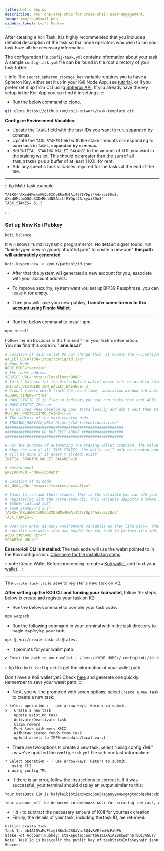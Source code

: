 ```yaml
---
title: Let's Deploy
description: Your one-stop shop for cross-chain user-engagement.
image: img/thumbnail.png
sidebar_label: Let's Deploy
---
```


After creating a Koii Task, it is highly recommended that you include a detailed description of the task so that node operators who wish to run your task have all the necessary information.

The configuration file `config-task.yml` contains information about your task. A sample `config-task.yml` file can be found in the root directory of your task folder.

:::info
The `secret_spheron_storage_key` variable requires you to have a Spheron Key, either set it up in your Koii Node App, see [tutorial](https://docs.koii.network/faq/pagetwo/#tutorial-step-by-step-guide-to-getting-a-spheron-storage-key), or if you prefer set it up from CLI using [Spheron API](https://docs.spheron.network/rest-api/#creating-an-access-token). If you already have the key setup in the Koii App you can find it in settings. 
:::

- Run the below command to clone.

```bash
git clone https://github.com/koii-network/task-template.git
```

**Configure Environment Variables**:
   - Update the `TASKS` field with the task IDs you want to run, separated by commas.
   - Update the `TASK_STAKES` field with the stake amounts corresponding to each task in `TASKS`, separated by commas.
   - Set `INITIAL_STAKING_WALLET_BALANCE` to the amount of KOII you want in the staking wallet. This should be greater than the sum of all `TASK_STAKES` plus a buffer of at least 1 KOII for rent.
   - Add any specific task variables required for the tasks at the end of the file.

   ---

:::tip 
Multi-task example
   ```
   TASKS="AXcd6MctmDUQo3XDeBNa4NBAi4tfBYDpt4Adxyai3Do3, AXcd6MctmDUQo3XDeBNa4NBAi4tfBYDpt4Adxyai3Do3"
   TASK_STAKES= 5, 2
   ```
:::

### Set up New Koii Pubkey

   ```bash
   koii balance
   ```
It will shows "Error: Dynamic program error: No default signer found, run "koii-keygen new -o /your/path/of/id.json" to create a new one"
**this path will automaticly generated**.

   ```bash
   koii-keygen new -o /your/path/of/id.json
   ```

- After that the system will generated a new account for you, associate with your account address.

- To improve security, system want you set up BIP39 Passphrase, you can leave it for empty.

- Then you will have your new pubkey, **transfer some tokens to this account using [Finnie Wallet](https://chromewebstore.google.com/detail/finnie/cjmkndjhnagcfbpiemnkdpomccnjblmj)**.

---

- Run the below command to install npm.

```bash
npm install
```

Follow the instructions in the file and fill in your task's information:  
You can find this code in: "**.env.local**"

```yml
# Location of main wallet Do not change this, it mounts the ~/.config/koii:/app/config if you want to change, update it in the docker-compose.yml
WALLET_LOCATION="/app/config/id.json"
# Node Mode
NODE_MODE="service"
# The nodes address
SERVICE_URL="http://localhost:8080"
# Intial balance for the distribution wallet which will be used to hold the distribution list. 
INITIAL_DISTRIBUTION_WALLET_BALANCE= 2
# Global timers which track the round time, submission window and audit window and call those functions
GLOBAL_TIMERS="true"
# HAVE_STATIC_IP is flag to indicate you can run tasks that host APIs
# HAVE_STATIC_IP=true
# To be used when developing your tasks locally and don't want them to be whitelisted by koii team yet
RUN_NON_WHITELISTED_TASKS=true
# The address of the main trusted node
# TRUSTED_SERVICE_URL="https://k2-tasknet.koii.live"
######################################################
################ DO NOT EDIT ABOVE ###################
######################################################

# For the purpose of automating the staking wallet creation, the value must be greater 
# than the sum of all TASK_STAKES, the wallet will only be created and staking on task 
# will be done if it doesn't already exist
INITIAL_STAKING_WALLET_BALANCE=10

# environment
ENVIRONMENT="development"

# Location of K2 node
K2_NODE_URL="https://testnet.koii.live"

# Tasks to run and their stakes. This is the varaible you can add your Task ID to after
# registering with the crete-task-cli. This variable supports a comma separated list:
# TASKS="id1,id2,id3"
# TASK_STAKES="1,1,1"
TASKS="AXcd6MctmDUQo3XDeBNa4NBAi4tfBYDpt4Adxyai3Do3"
TASK_STAKES=5

# User can enter as many environment variables as they like below. These can be task
# specific variables that are needed for the task to perform it's job. Some examples:
WEB3_STORAGE_KEY=""
SCRAPING_URL=""

```

**Ensure Koii CLI is Installed**:
   The task node will use the wallet pointed to in the Koii configuration.  [Click here for the installation steps](https://docs.koii.network/develop/command-line-tool/koii-cli/install-cli).

:::note Create Wallet
Before proceeding,  create a [Koii wallet](/develop/command-line-tool/koii-cli/create-wallet), and fund your [wallet](/develop/command-line-tool/koii-cli/send-and-receive-tokens).
:::

---
The `create-task-cli` is used to register a new task on K2.


**After setting up the KOII CLI and funding your Koii wallet**, follow the steps below to create and register your task on K2:

- Run the below command to compile your task code.

```bash
npm webpack
```

- Run the following command in your terminal within the task directory to begin deploying your task;

```bash
npx @_koii/create-task-cli@latest
```

- It prompts for your wallet path:

```bash
✔ Enter the path to your wallet … /Users/<YOUR_HOME>/.config/koii/id.json
```

:::tip
Run `koii config get` to get the information of your wallet path.

Don't have a Koii wallet yet? Check [here](/develop/command-line-tool/koii-cli/create-wallet) and generate one quickly. Remember to save your wallet path.
:::

- Next, you will be prompted with seven options, select `Create a new task` to create a new task:

```bash
? Select operation › - Use arrow-keys. Return to submit.
❯   Create a new task
    update existing task
    Activate/Deactivate task
    Claim reward
    Fund task with more KOII
    Withdraw staked funds from task
    upload assets to IPFS(metadata/local vars)
```

- There are two options to create a new task, select "using config YML" as we've updated the `config-task.yml` file with our task information:

```bash
? Select operation › - Use arrow-keys. Return to submit.
   using CLI
 ❯ using config YML
```

- If there is an error, follow the instructions to correct it. If it was successful, your terminal should display an output similar to this:

```bash
Your MetaData CID is bafybeibjbtiendwzxq3ou5hsgauyym4wcg4gtodbhssh4cxhxdipqibrrm/metadata.json

Your account will be deducted 16.96090088 KOII for creating the task, which includes the rent exemption(6.96090088 KOII) and bounty amount fees (10 KOII) ›
```

- Hit `y` to subtract the necessary amount of KOII for your task creation.
- Finally, the details of your task, including the task ID, are returned.

```bash
Calling Create Task
Task Id: 4b4A15VaMqFtzgtSHxJsJ8UxVaUSQ4vRVEfnqMcFxUPh
Stake Pot Account Pubkey: stakepotaccount6G1XJXA1AZBKbwdhhbTSDi3AGLs7
Note: Task Id is basically the public key of taskStateInfoKeypair.json
Success
```
